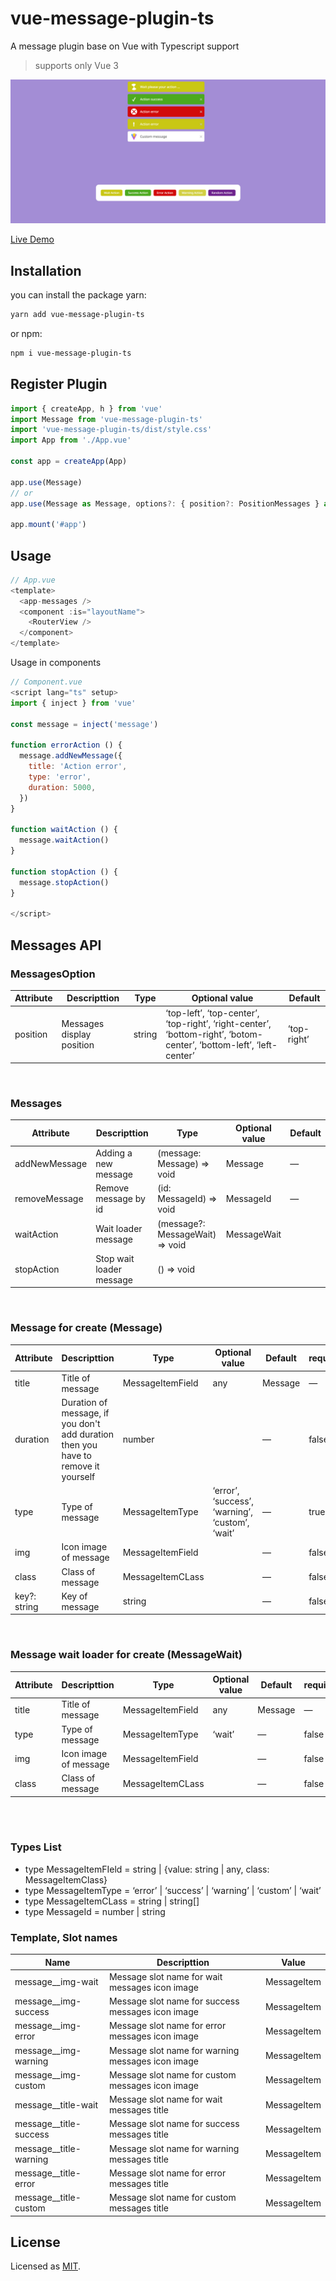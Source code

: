 # vue-message-plugin-ts

A message plugin base on Vue with Typescript support

> supports only Vue 3

![Preview](https://github.com/pxls00/vue-message-plugin-ts/blob/master/preview.png)

[Live Demo](https://github.com/pxls00/vue-message-plugin-ts)

## Installation

you can install the package yarn:

```bash
yarn add vue-message-plugin-ts
```

or npm:

```bash
npm i vue-message-plugin-ts
```

## Register Plugin

```js
import { createApp, h } from 'vue'
import Message from 'vue-message-plugin-ts'
import 'vue-message-plugin-ts/dist/style.css'
import App from './App.vue'

const app = createApp(App)

app.use(Message)
// or
app.use(Message as Message, options?: { position?: PositionMessages } as MessagesOption)

app.mount('#app')
```

## Usage

```js
// App.vue
<template>
  <app-messages />
  <component :is="layoutName">
    <RouterView />
  </component>
</template>
```

Usage in components

```js
// Component.vue
<script lang="ts" setup>
import { inject } from 'vue'

const message = inject('message')

function errorAction () {
  message.addNewMessage({
    title: 'Action error',
    type: 'error',
    duration: 5000,
  })
}

function waitAction () {
  message.waitAction()
}

function stopAction () {
  message.stopAction()
}

</script>
```


## Messages API
### MessagesOption
| Attribute | Descripttion | Type | Optional value | Default |
| --- | --- | --- | --- | --- |
| position | Messages display position | string | ‘top-left’, ‘top-center’, ‘top-right’, ‘right-center’, ‘bottom-right’, ‘botom-center’, ‘bottom-left’, ‘left-center’ | ‘top-right’ |

<br />

### Messages
| Attribute | Descripttion | Type | Optional value | Default |
| --- | --- | --- | --- | --- |
| addNewMessage | Adding a new message | (message: Message) ⇒ void | Message | — |
| removeMessage | Remove message by id | (id: MessageId) ⇒ void | MessageId | — |
| waitAction | Wait loader message | (message?: MessageWait) ⇒ void | MessageWait |  |
| stopAction | Stop wait loader message | () ⇒ void |  |  |

<br />

### Message for create (Message)
| Attribute | Descripttion | Type | Optional value | Default | required |
| --- | --- | --- | --- | --- | --- |
| title | Title of message | MessageItemField | any | Message | — | true |
| duration | Duration of message, if you don't add duration then you have to remove it yourself | number |  | — | false |
| type | Type of message | MessageItemType | ‘error’, ‘success’, ‘warning’, ‘custom’, ‘wait’ | — | true |
| img | Icon image of message | MessageItemField  |  | — | false |
| class | Class of message | MessageItemCLass |  | — | false |
| key?: string | Key of message | string |  | — | false |

<br />

### Message wait loader for create (MessageWait)
| Attribute | Descripttion | Type | Optional value | Default | required |
| --- | --- | --- | --- | --- | --- |
| title | Title of message | MessageItemField | any | Message | — | true |
| type | Type of message | MessageItemType | ‘wait’ | — | false |
| img | Icon image of message | MessageItemField  |  | — | false |
| class | Class of message | MessageItemCLass |  | — | false |

<br />
<br />


### Types List
- type MessageItemFIeld = string | {value: string | any, class: MessageItemClass}
- type MessageItemType = ‘error’ | ‘success’ | ‘warning’ | ‘custom’ | ‘wait’
- type MessageItemCLass = string | string[]
- type MessageId = number | string

### Template, Slot names
| Name | Descripttion | Value |
| --- | --- | --- |
| message__img-wait | Message slot name for wait messages icon image | MessageItem |
| message__img-success | Message slot name for success messages icon image | MessageItem |
| message__img-error | Message slot name for error messages icon image | MessageItem |
| message__img-warning | Message slot name for warning messages icon image | MessageItem |
| message__img-custom | Message slot name for custom messages icon image | MessageItem |
| message__title-wait | Message slot name for wait messages title | MessageItem |
| message__title-success | Message slot name for success messages title | MessageItem |
| message__title-warning | Message slot name for warning messages title | MessageItem |
| message__title-error | Message slot name for error messages title | MessageItem |
| message__title-custom | Message slot name for custom messages title | MessageItem |


## License

Licensed as [MIT](./LICENSE).
